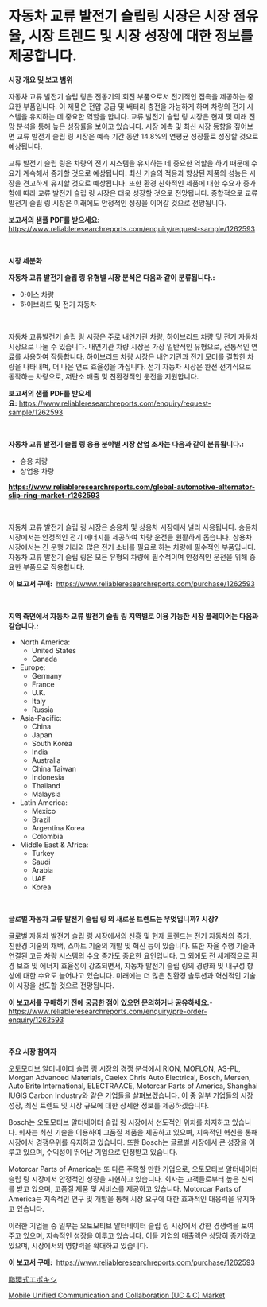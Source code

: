 <p><h1>자동차 교류 발전기 슬립링 시장은 시장 점유율, 시장 트렌드 및 시장 성장에 대한 정보를 제공합니다.</h1></p><p><strong>시장 개요 및 보고 범위</strong></p>
<p><p>자동차 교류 발전기 슬립 링은 전동기의 회전 부품으로서 전기적인 접촉을 제공하는 중요한 부품입니다. 이 제품은 전압 공급 및 배터리 충전을 가능하게 하며 차량의 전기 시스템을 유지하는 데 중요한 역할을 합니다. 교류 발전기 슬립 링 시장은 현재 및 미래 전망 분석을 통해 높은 성장률을 보이고 있습니다. 시장 예측 및 최신 시장 동향을 짚어보면 교류 발전기 슬립 링 시장은 예측 기간 동안 14.8%의 연평균 성장률로 성장할 것으로 예상됩니다.</p><p>교류 발전기 슬립 링은 차량의 전기 시스템을 유지하는 데 중요한 역할을 하기 때문에 수요가 계속해서 증가할 것으로 예상됩니다. 최신 기술의 적용과 향상된 제품의 성능은 시장을 견고하게 유지할 것으로 예상됩니다. 또한 환경 친화적인 제품에 대한 수요가 증가함에 따라 교류 발전기 슬립 링 시장은 더욱 성장할 것으로 전망됩니다. 종합적으로 교류 발전기 슬립 링 시장은 미래에도 안정적인 성장을 이어갈 것으로 전망됩니다.</p></p>
<p><strong>보고서의 샘플 PDF를 받으세요:</strong> <a href="https://www.reliableresearchreports.com/enquiry/request-sample/1262593">https://www.reliableresearchreports.com/enquiry/request-sample/1262593</a></p>
<p>&nbsp;</p>
<p><strong>시장 세분화</strong></p>
<p><strong>자동차 교류 발전기 슬립 링 유형별 시장 분석은 다음과 같이 분류됩니다.:</strong></p>
<p><ul><li>아이스 차량</li><li>하이브리드 및 전기 자동차</li></ul></p>
<p>&nbsp;</p>
<p><p>자동차 교류발전기 슬립 링 시장은 주로 내연기관 차량, 하이브리드 차량 및 전기 자동차 시장으로 나눌 수 있습니다. 내연기관 차량 시장은 가장 일반적인 유형으로, 전통적인 연료를 사용하여 작동합니다. 하이브리드 차량 시장은 내연기관과 전기 모터를 결합한 차량을 나타내며, 더 나은 연료 효율성을 가집니다. 전기 자동차 시장은 완전 전기식으로 동작하는 차량으로, 저탄소 배출 및 친환경적인 운전을 지원합니다.</p></p>
<p><strong>보고서의 샘플 PDF를 받으세요:</strong>&nbsp;<a href="https://www.reliableresearchreports.com/enquiry/request-sample/1262593">https://www.reliableresearchreports.com/enquiry/request-sample/1262593</a></p>
<p>&nbsp;</p>
<p><strong> 자동차 교류 발전기 슬립 링 응용 분야별 시장 산업 조사는 다음과 같이 분류됩니다.:</strong></p>
<p><ul><li>승용 차량</li><li>상업용 차량</li></ul></p>
<p><strong><a href="https://www.reliableresearchreports.com/global-automotive-alternator-slip-ring-market-r1262593">https://www.reliableresearchreports.com/global-automotive-alternator-slip-ring-market-r1262593</a></strong></p>
<p>&nbsp;</p>
<p><p>자동차 교류 발전기 슬립 링 시장은 승용차 및 상용차 시장에서 널리 사용됩니다. 승용차 시장에서는 안정적인 전기 에너지를 제공하여 차량 운전을 원활하게 돕습니다. 상용차 시장에서는 긴 운행 거리와 많은 전기 소비를 필요로 하는 차량에 필수적인 부품입니다. 자동차 교류 발전기 슬립 링은 모든 유형의 차량에 필수적이며 안정적인 운전을 위해 중요한 부품으로 작용합니다.</p></p>
<p><strong>이 보고서 구매:</strong>&nbsp; <a href="https://www.reliableresearchreports.com/purchase/1262593">https://www.reliableresearchreports.com/purchase/1262593</a></p>
<p>&nbsp;</p>
<p><strong>지역 측면에서 자동차 교류 발전기 슬립 링 지역별로 이용 가능한 시장 플레이어는 다음과 같습니다.:</strong></p>
<p><ul>
    <li>
        North America:
        <ul>
            <li>United States</li>
            <li>Canada</li>
        </ul>
    </li>
    <li>
        Europe:
        <ul>
            <li>Germany</li>
            <li>France</li>
            <li>U.K.</li>
            <li>Italy</li>
            <li>Russia</li>
        </ul>
    </li>
    <li>
        Asia-Pacific:
        <ul>
            <li>China</li>
            <li>Japan</li>
            <li>South Korea</li>
            <li>India</li>
            <li>Australia</li>
            <li>China Taiwan</li>
            <li>Indonesia</li>
            <li>Thailand</li>
            <li>Malaysia</li>
        </ul>
    </li>
    <li>
        Latin America:
        <ul>
            <li>Mexico</li>
            <li>Brazil</li>
            <li>Argentina Korea</li>
            <li>Colombia</li>
        </ul>
    </li>
    <li>
        Middle East & Africa:
        <ul>
            <li>Turkey</li>
            <li>Saudi</li>
            <li>Arabia</li>
            <li>UAE</li>
            <li>Korea</li>
        </ul>
    </li>
    </ul></p>
<p>&nbsp;</p>
<p><strong>글로벌 자동차 교류 발전기 슬립 링 의 새로운 트렌드는 무엇입니까? 시장?</strong></p>
<p><p>글로벌 자동차 발전기 슬립 링 시장에서의 신흥 및 현재 트렌드는 전기 자동차의 증가, 친환경 기술의 채택, 스마트 기술의 개발 및 혁신 등이 있습니다. 또한 자율 주행 기술과 연결된 고급 차량 시스템의 수요 증가도 중요한 요인입니다. 그 외에도 전 세계적으로 환경 보호 및 에너지 효율성이 강조되면서, 자동차 발전기 슬립 링의 경량화 및 내구성 향상에 대한 수요도 늘어나고 있습니다. 미래에는 더 많은 친환경 솔루션과 혁신적인 기술이 시장을 선도할 것으로 전망됩니다.</p></p>
<p><strong>이 보고서를 구매하기 전에 궁금한 점이 있으면 문의하거나 공유하세요.</strong>- <a href="https://www.reliableresearchreports.com/enquiry/pre-order-enquiry/1262593">https://www.reliableresearchreports.com/enquiry/pre-order-enquiry/1262593</a></p>
<p>&nbsp;</p>
<p><strong>주요 시장 참여자</strong></p>
<p><p>오토모티브 알터네이터 슬립 링 시장의 경쟁 분석에서 RION, MOFLON, AS-PL, Morgan Advanced Materials, Caelex Chris Auto Electrical, Bosch, Mersen, Auto Brite International, ELECTRAACE, Motorcar Parts of America, Shanghai IUGIS Carbon Industry와 같은 기업들을 살펴보겠습니다. 이 중 일부 기업들의 시장 성장, 최신 트렌드 및 시장 규모에 대한 상세한 정보를 제공하겠습니다.</p><p>Bosch는 오토모티브 알터네이터 슬립 링 시장에서 선도적인 위치를 차지하고 있습니다. 회사는 최신 기술을 이용하여 고품질 제품을 제공하고 있으며, 지속적인 혁신을 통해 시장에서 경쟁우위를 유지하고 있습니다. 또한 Bosch는 글로벌 시장에서 큰 성장을 이루고 있으며, 수익성이 뛰어난 기업으로 인정받고 있습니다.</p><p>Motorcar Parts of America는 또 다른 주목할 만한 기업으로, 오토모티브 알터네이터 슬립 링 시장에서 안정적인 성장을 시현하고 있습니다. 회사는 고객들로부터 높은 신뢰를 받고 있으며, 고품질 제품 및 서비스를 제공하고 있습니다. Motorcar Parts of America는 지속적인 연구 및 개발을 통해 시장 요구에 대한 효과적인 대응력을 유지하고 있습니다.</p><p>이러한 기업들 중 일부는 오토모티브 알터네이터 슬립 링 시장에서 강한 경쟁력을 보여주고 있으며, 지속적인 성장을 이루고 있습니다. 이들 기업의 매출액은 상당히 증가하고 있으며, 시장에서의 영향력을 확대하고 있습니다.</p></p>
<p><strong>이 보고서 구매:</strong>&nbsp;&nbsp;<a href="https://www.reliableresearchreports.com/purchase/1262593">https://www.reliableresearchreports.com/purchase/1262593</a></p>
<p><p><a href="https://medium.com/@susanjprice2023/%E3%82%A2%E3%83%AA%E3%82%B7%E3%82%AF%E3%83%AD%E7%92%B0%E3%82%A8%E3%83%9D%E3%82%AD%E3%82%B7%E5%B8%82%E5%A0%B4%E8%A6%8F%E6%A8%A1%E3%81%AF-%E3%82%B0%E3%83%AD%E3%83%BC%E3%83%90%E3%83%AB%E7%94%A3%E6%A5%AD%E3%81%AB%E3%81%8A%E3%81%91%E3%82%8B%E6%9C%80%E9%81%A9%E3%81%AA%E3%83%9E%E3%83%BC%E3%82%B1%E3%83%86%E3%82%A3%E3%83%B3%E3%82%B0%E3%83%81%E3%83%A3%E3%83%8D%E3%83%AB%E3%82%92%E7%A4%BA%E3%81%97%E3%81%A6%E3%81%84%E3%81%BE%E3%81%99-e42ae0804860">脂環式エポキシ</a></p><p><a href="https://github.com/RickHolmes3/Market-Research-Report-List-4/blob/main/mobile-unified-communication-and-collaboration-uc-c-market.md">Mobile Unified Communication and Collaboration (UC & C) Market</a></p></p>